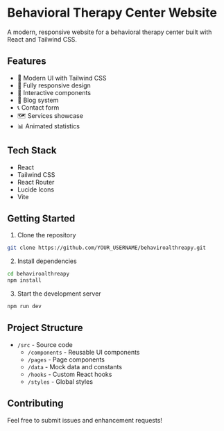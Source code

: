 # Behavioral Therapy Center Website

A modern, responsive website for a behavioral therapy center built with React and Tailwind CSS.

## Features

- 🎨 Modern UI with Tailwind CSS
- 📱 Fully responsive design
- 🔄 Interactive components
- 📝 Blog system
- 📞 Contact form
- 🗺️ Services showcase
- 📊 Animated statistics

## Tech Stack

- React
- Tailwind CSS
- React Router
- Lucide Icons
- Vite

## Getting Started

1. Clone the repository
```bash
git clone https://github.com/YOUR_USERNAME/behaviroalthreapy.git
```

2. Install dependencies
```bash
cd behaviroalthreapy
npm install
```

3. Start the development server
```bash
npm run dev
```

## Project Structure

- `/src` - Source code
  - `/components` - Reusable UI components
  - `/pages` - Page components
  - `/data` - Mock data and constants
  - `/hooks` - Custom React hooks
  - `/styles` - Global styles

## Contributing

Feel free to submit issues and enhancement requests!